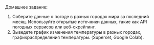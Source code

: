 Домашнее задание:
1. Соберите данные о погоде в разных городах мира за последний месяц. Используйте открытые источники данных, такие как API погодных сервисов или веб-скрейпинг.
2. Выведете график изменения температуры в разных городах, графикраспределения температуры.
(Superset, Google Colab).

